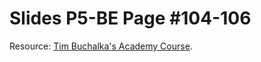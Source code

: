 # Slides P5-BE Page #104-106
Resource: [Tim Buchalka's Academy Course](https://www.udemy.com/course/java-design-patterns-course/).
